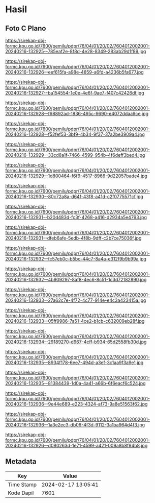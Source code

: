 # Hasil

## Foto C Plano

https://sirekap-obj-formc.kpu.go.id/7600/pemilu/pdpr/76/04/01/20/02/7604012002001-20240216-132925--785eaf2e-8f8d-4e28-8349-283ab29d1f89.jpg

https://sirekap-obj-formc.kpu.go.id/7600/pemilu/pdpr/76/04/01/20/02/7604012002001-20240216-132926--eef615fa-a98e-4859-a6fd-a4236b5fa677.jpg

https://sirekap-obj-formc.kpu.go.id/7600/pemilu/pdpr/76/04/01/20/02/7604012002001-20240216-132927--ba154554-1e0e-4e6f-9ae7-f407c42426df.jpg

https://sirekap-obj-formc.kpu.go.id/7600/pemilu/pdpr/76/04/01/20/02/7604012002001-20240216-132928--f98892ad-1836-495c-9690-e4072ddaa9ce.jpg

https://sirekap-obj-formc.kpu.go.id/7600/pemilu/pdpr/76/04/01/20/02/7604012002001-20240216-132928--f52fef53-3bf9-4b34-9f37-37a2be3909a4.jpg

https://sirekap-obj-formc.kpu.go.id/7600/pemilu/pdpr/76/04/01/20/02/7604012002001-20240216-132929--33cd8a1f-7466-4599-954b-4f6deff3bed4.jpg

https://sirekap-obj-formc.kpu.go.id/7600/pemilu/pdpr/76/04/01/20/02/7604012002001-20240216-132929--1d800464-f6f9-4517-8966-9d22057bade4.jpg

https://sirekap-obj-formc.kpu.go.id/7600/pemilu/pdpr/76/04/01/20/02/7604012002001-20240216-132930--80c72a8a-d64f-43f8-a41d-c2f0775571cf.jpg

https://sirekap-obj-formc.kpu.go.id/7600/pemilu/pdpr/76/04/01/20/02/7604012002001-20240216-132931--b20d483d-fc3f-4268-a416-d2934a5e4793.jpg

https://sirekap-obj-formc.kpu.go.id/7600/pemilu/pdpr/76/04/01/20/02/7604012002001-20240216-132931--dfeb6afe-5edb-4f8b-9dff-c2b7ce75036f.jpg

https://sirekap-obj-formc.kpu.go.id/7600/pemilu/pdpr/76/04/01/20/02/7604012002001-20240216-132932--fc57eb0c-b5bc-44c7-8a4a-e312f9b9b99a.jpg

https://sirekap-obj-formc.kpu.go.id/7600/pemilu/pdpr/76/04/01/20/02/7604012002001-20240216-132932--4b909297-8af8-4ec6-8c51-1c3d72182890.jpg

https://sirekap-obj-formc.kpu.go.id/7600/pemilu/pdpr/76/04/01/20/02/7604012002001-20240216-132933--27a62c7e-4f72-4c77-914e-e4c3a423415a.jpg

https://sirekap-obj-formc.kpu.go.id/7600/pemilu/pdpr/76/04/01/20/02/7604012002001-20240216-132933--05ff9986-7a51-4ce2-b1cb-c632009eb28f.jpg

https://sirekap-obj-formc.kpu.go.id/7600/pemilu/pdpr/76/04/01/20/02/7604012002001-20240216-132934--29189270-d967-4cff-b934-65d2558fb30d.jpg

https://sirekap-obj-formc.kpu.go.id/7600/pemilu/pdpr/76/04/01/20/02/7604012002001-20240216-132935--8934f178-6ee7-494d-a3ef-3c1aa9f3a9e1.jpg

https://sirekap-obj-formc.kpu.go.id/7600/pemilu/pdpr/76/04/01/20/02/7604012002001-20240216-132935--81384439-1d0a-4a41-a66b-6f6eacf6c524.jpg

https://sirekap-obj-formc.kpu.go.id/7600/pemilu/pdpr/76/04/01/20/02/7604012002001-20240216-132936--9e44e689-e223-4324-af73-9a8e51563f62.jpg

https://sirekap-obj-formc.kpu.go.id/7600/pemilu/pdpr/76/04/01/20/02/7604012002001-20240216-132936--1a3e2ec3-db06-4f3d-9112-3a1ba964d4f3.jpg

https://sirekap-obj-formc.kpu.go.id/7600/pemilu/pdpr/76/04/01/20/02/7604012002001-20240216-132926--d080263d-1e71-4599-a421-009a8b8f94b8.jpg


## Metadata

| Key        | Value               |
| ---------- | ------------------- |
| Time Stamp | 2024-02-17 13:05:41 |
| Kode Dapil | 7601                |



